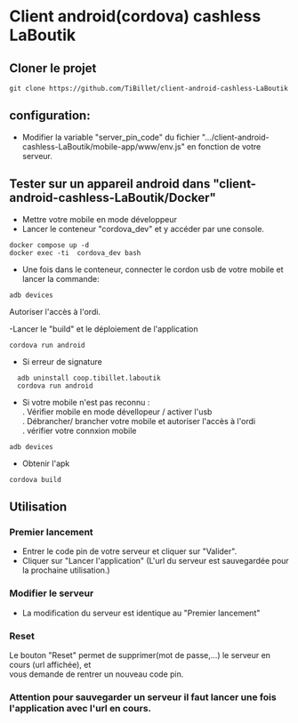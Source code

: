 # Client android(cordova) cashless LaBoutik

## Cloner le projet
```
git clone https://github.com/TiBillet/client-android-cashless-LaBoutik
```
## configuration:
- Modifier la variable "server_pin_code" du fichier ".../client-android-cashless-LaBoutik/mobile-app/www/env.js" en fonction de votre serveur.

## Tester sur un appareil android dans "client-android-cashless-LaBoutik/Docker"
- Mettre votre mobile en mode développeur
- Lancer le conteneur "cordova_dev" et y accéder par une console.
```
docker compose up -d
docker exec -ti  cordova_dev bash
```

-  Une fois dans le conteneur, connecter le cordon usb  de votre mobile et lancer la commande:
```
adb devices
```
Autoriser l'accès à l'ordi.   

-Lancer le "build" et le déploiement de l'application
```
cordova run android
```

- Si erreur de signature
```
  adb uninstall coop.tibillet.laboutik
  cordova run android
```
 
- Si votre mobile n'est pas reconnu :   
. Vérifier mobile en mode dévellopeur / activer l'usb   
. Débrancher/ brancher votre mobile et autoriser l'accès à l'ordi   
. vérifier votre connxion mobile   
```
adb devices
```

- Obtenir l'apk   
```
cordova build
```
## Utilisation

### Premier lancement
- Entrer le code pin de votre serveur et cliquer sur "Valider".
- Cliquer sur "Lancer l'application" (L'url du serveur est sauvegardée pour la prochaine utilisation.)

### Modifier le serveur
- La modification du serveur est identique au "Premier lancement"

### Reset
Le bouton "Reset" permet de supprimer(mot de passe,...) le serveur en cours (url affichée), et   
vous demande de rentrer un nouveau code pin.

### Attention pour sauvegarder un serveur il faut lancer une fois l'application avec l'url en cours.
